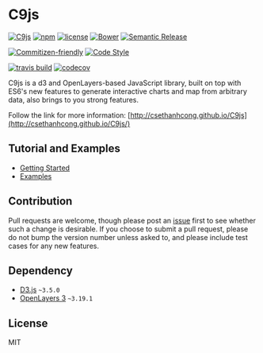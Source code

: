 # C9js

[![C9js](https://img.shields.io/badge/just-awesome-brightgreen.svg)]()
[![npm](https://img.shields.io/npm/v/C9js.svg?maxAge=2592000?style=flat-square)](https://www.npmjs.com/package/C9js)
[![license](https://img.shields.io/github/license/mashape/apistatus.svg?maxAge=2592000?style=flat-square)](https://opensource.org/licenses/MIT)
[![Bower](https://img.shields.io/bower/v/C9js.svg?maxAge=2592000?style=flat-square)](https://libraries.io/bower/C9js)
[![Semantic Release](https://img.shields.io/badge/%F0%9F%93%A6%F0%9F%9A%80-semantic--release-e10079.svg?style=flat-square)](https://github.com/semantic-release/semantic-release)

[![Commitizen-friendly](https://img.shields.io/badge/commitizen-friendly-brightgreen.svg?style=flat-square)](http://commitizen.github.io/cz-cli/)
[![Code Style](https://img.shields.io/badge/code%20style-standard-brightgreen.svg?style=flat-square)](http://standardjs.com/)


[![travis build](https://img.shields.io/travis/csethanhcong/C9js.svg?style=flate-quare)](https://travis-ci.org/csethanhcong/C9js)
[![codecov](https://img.shields.io/codecov/c/github/csethanhcong/C9js.svg?style=flate-quare)](https://codecov.io/gh/csethanhcong/C9js)

C9js is a d3 and OpenLayers-based JavaScript library, built on top with ES6's new features to generate interactive charts and map from arbitrary data, also brings to you strong features.

Follow the link for more information: [http://csethanhcong.github.io/C9js](http://csethanhcong.github.io/C9js/)

## Tutorial and Examples

+ [Getting Started](http://csethanhcong.github.io/C9js/getting_started.html)
+ [Examples](http://csethanhcong.github.io/C9js/examples.html)

## Contribution
Pull requests are welcome, though please post an [issue](https://github.com/csethanhcong/C9js/issues) first to see whether such a change is desirable.
If you choose to submit a pull request, please do not bump the version number unless asked to, and please include test cases for any new features. 

## Dependency
+ [D3.js](https://github.com/mbostock/d3) `~3.5.0`
+ [OpenLayers 3](http://openlayers.org/) `~3.19.1`

## License
MIT